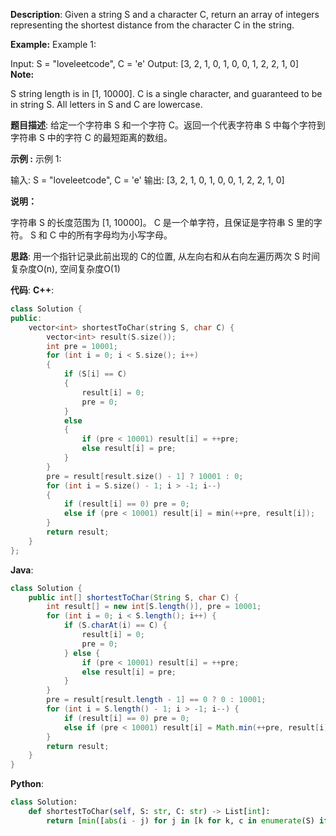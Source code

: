 __Description__:
Given a string S and a character C, return an array of integers representing the shortest distance from the character C in the string.

__Example:__
Example 1:

Input: S = "loveleetcode", C = 'e'
Output: [3, 2, 1, 0, 1, 0, 0, 1, 2, 2, 1, 0]
 
__Note:__

S string length is in [1, 10000].
C is a single character, and guaranteed to be in string S.
All letters in S and C are lowercase.

__题目描述__:
给定一个字符串 S 和一个字符 C。返回一个代表字符串 S 中每个字符到字符串 S 中的字符 C 的最短距离的数组。

__示例 :__
示例 1:

输入: S = "loveleetcode", C = 'e'
输出: [3, 2, 1, 0, 1, 0, 0, 1, 2, 2, 1, 0]

__说明：__

字符串 S 的长度范围为 [1, 10000]。
C 是一个单字符，且保证是字符串 S 里的字符。
S 和 C 中的所有字母均为小写字母。

__思路__:
用一个指针记录此前出现的 C的位置, 从左向右和从右向左遍历两次 S
时间复杂度O(n), 空间复杂度O(1)

__代码__:
__C++__:
```C++
class Solution {
public:
    vector<int> shortestToChar(string S, char C) {
        vector<int> result(S.size());
        int pre = 10001;
        for (int i = 0; i < S.size(); i++) 
        {
            if (S[i] == C) 
            {
                result[i] = 0;
                pre = 0;
            } 
            else 
            {
                if (pre < 10001) result[i] = ++pre;
                else result[i] = pre;
            }
        }
        pre = result[result.size() - 1] ? 10001 : 0;
        for (int i = S.size() - 1; i > -1; i--) 
        {
            if (result[i] == 0) pre = 0;
            else if (pre < 10001) result[i] = min(++pre, result[i]);
        }
        return result;
    }
};
```

__Java__:
```Java
class Solution {
    public int[] shortestToChar(String S, char C) {
        int result[] = new int[S.length()], pre = 10001;
        for (int i = 0; i < S.length(); i++) {
            if (S.charAt(i) == C) {
                result[i] = 0;
                pre = 0;
            } else {
                if (pre < 10001) result[i] = ++pre;
                else result[i] = pre;
            }
        }
        pre = result[result.length - 1] == 0 ? 0 : 10001;
        for (int i = S.length() - 1; i > -1; i--) {
            if (result[i] == 0) pre = 0;
            else if (pre < 10001) result[i] = Math.min(++pre, result[i]);
        }
        return result;
    }
}
```

__Python__:
```Python
class Solution:
    def shortestToChar(self, S: str, C: str) -> List[int]:
        return [min([abs(i - j) for j in [k for k, c in enumerate(S) if c == C]]) for i in range(len(S))]
```